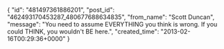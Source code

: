  {
   "id": "481497361886201",
   "post_id": "462493170453287_480677688634835",
   "from_name": "Scott Duncan",
   "message": "You need to assume EVERYTHING you think is wrong. If you could THINK, you wouldn't BE here.",
   "created_time": "2013-02-16T00:29:36+0000"
 }
